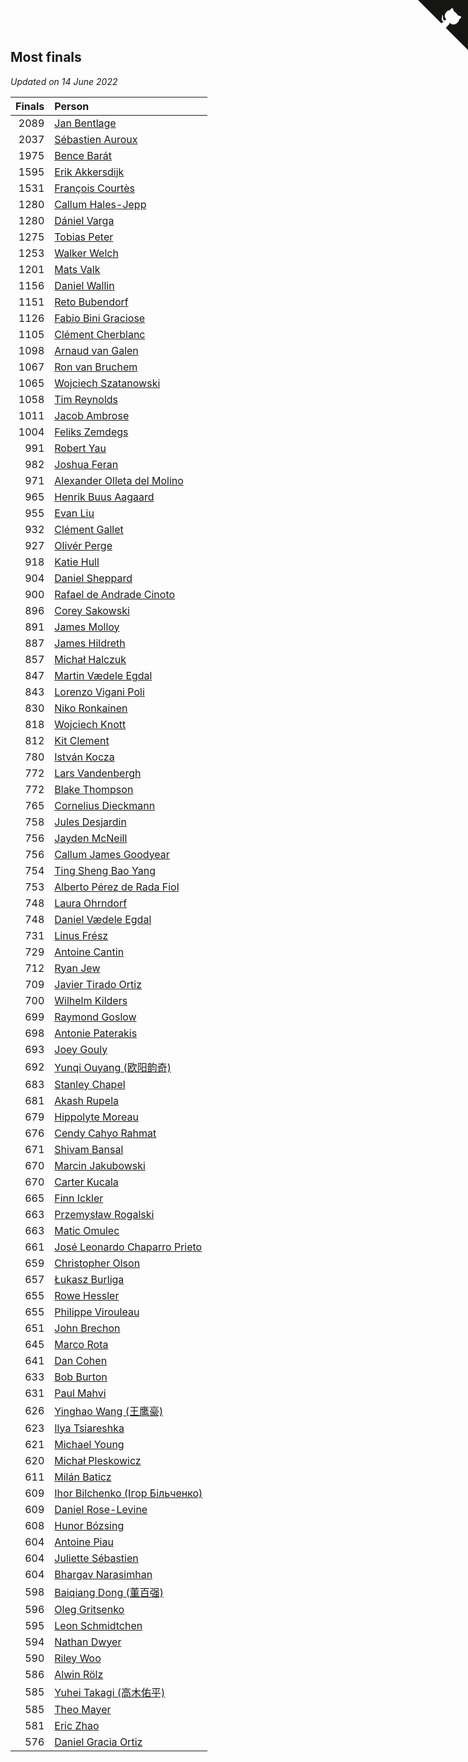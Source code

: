 ## Most finals

*Updated on 14 June 2022*

| Finals | Person |
| ---: | :--- |
| 2089 | [Jan Bentlage](https://www.worldcubeassociation.org/persons/2010BENT01) |
| 2037 | [Sébastien Auroux](https://www.worldcubeassociation.org/persons/2008AURO01) |
| 1975 | [Bence Barát](https://www.worldcubeassociation.org/persons/2008BARA01) |
| 1595 | [Erik Akkersdijk](https://www.worldcubeassociation.org/persons/2005AKKE01) |
| 1531 | [François Courtès](https://www.worldcubeassociation.org/persons/2008COUR01) |
| 1280 | [Callum Hales-Jepp](https://www.worldcubeassociation.org/persons/2012HALE01) |
| 1280 | [Dániel Varga](https://www.worldcubeassociation.org/persons/2008VARG01) |
| 1275 | [Tobias Peter](https://www.worldcubeassociation.org/persons/2014PETE03) |
| 1253 | [Walker Welch](https://www.worldcubeassociation.org/persons/2011WELC01) |
| 1201 | [Mats Valk](https://www.worldcubeassociation.org/persons/2007VALK01) |
| 1156 | [Daniel Wallin](https://www.worldcubeassociation.org/persons/2013WALL03) |
| 1151 | [Reto Bubendorf](https://www.worldcubeassociation.org/persons/2012BUBE01) |
| 1126 | [Fabio Bini Graciose](https://www.worldcubeassociation.org/persons/2010GRAC02) |
| 1105 | [Clément Cherblanc](https://www.worldcubeassociation.org/persons/2014CHER05) |
| 1098 | [Arnaud van Galen](https://www.worldcubeassociation.org/persons/2006GALE01) |
| 1067 | [Ron van Bruchem](https://www.worldcubeassociation.org/persons/2003BRUC01) |
| 1065 | [Wojciech Szatanowski](https://www.worldcubeassociation.org/persons/2011SZAT01) |
| 1058 | [Tim Reynolds](https://www.worldcubeassociation.org/persons/2005REYN01) |
| 1011 | [Jacob Ambrose](https://www.worldcubeassociation.org/persons/2010AMBR01) |
| 1004 | [Feliks Zemdegs](https://www.worldcubeassociation.org/persons/2009ZEMD01) |
| 991 | [Robert Yau](https://www.worldcubeassociation.org/persons/2009YAUR01) |
| 982 | [Joshua Feran](https://www.worldcubeassociation.org/persons/2011FERA01) |
| 971 | [Alexander Olleta del Molino](https://www.worldcubeassociation.org/persons/2008OLLE01) |
| 965 | [Henrik Buus Aagaard](https://www.worldcubeassociation.org/persons/2006BUUS01) |
| 955 | [Evan Liu](https://www.worldcubeassociation.org/persons/2009LIUE01) |
| 932 | [Clément Gallet](https://www.worldcubeassociation.org/persons/2004GALL02) |
| 927 | [Olivér Perge](https://www.worldcubeassociation.org/persons/2007PERG01) |
| 918 | [Katie Hull](https://www.worldcubeassociation.org/persons/2010HULL01) |
| 904 | [Daniel Sheppard](https://www.worldcubeassociation.org/persons/2009SHEP01) |
| 900 | [Rafael de Andrade Cinoto](https://www.worldcubeassociation.org/persons/2007CINO01) |
| 896 | [Corey Sakowski](https://www.worldcubeassociation.org/persons/2011SAKO01) |
| 891 | [James Molloy](https://www.worldcubeassociation.org/persons/2011MOLL01) |
| 887 | [James Hildreth](https://www.worldcubeassociation.org/persons/2009HILD01) |
| 857 | [Michał Halczuk](https://www.worldcubeassociation.org/persons/2006HALC01) |
| 847 | [Martin Vædele Egdal](https://www.worldcubeassociation.org/persons/2013EGDA02) |
| 843 | [Lorenzo Vigani Poli](https://www.worldcubeassociation.org/persons/2007POLI01) |
| 830 | [Niko Ronkainen](https://www.worldcubeassociation.org/persons/2010RONK01) |
| 818 | [Wojciech Knott](https://www.worldcubeassociation.org/persons/2011KNOT01) |
| 812 | [Kit Clement](https://www.worldcubeassociation.org/persons/2008CLEM01) |
| 780 | [István Kocza](https://www.worldcubeassociation.org/persons/2005KOCZ01) |
| 772 | [Lars Vandenbergh](https://www.worldcubeassociation.org/persons/2003VAND01) |
| 772 | [Blake Thompson](https://www.worldcubeassociation.org/persons/2010THOM03) |
| 765 | [Cornelius Dieckmann](https://www.worldcubeassociation.org/persons/2009DIEC01) |
| 758 | [Jules Desjardin](https://www.worldcubeassociation.org/persons/2010DESJ01) |
| 756 | [Jayden McNeill](https://www.worldcubeassociation.org/persons/2012MCNE01) |
| 756 | [Callum James Goodyear](https://www.worldcubeassociation.org/persons/2012GOOD02) |
| 754 | [Ting Sheng Bao Yang](https://www.worldcubeassociation.org/persons/2008BAOY01) |
| 753 | [Alberto Pérez de Rada Fiol](https://www.worldcubeassociation.org/persons/2011FIOL01) |
| 748 | [Laura Ohrndorf](https://www.worldcubeassociation.org/persons/2009OHRN01) |
| 748 | [Daniel Vædele Egdal](https://www.worldcubeassociation.org/persons/2013EGDA01) |
| 731 | [Linus Frész](https://www.worldcubeassociation.org/persons/2011FRES01) |
| 729 | [Antoine Cantin](https://www.worldcubeassociation.org/persons/2010CANT02) |
| 712 | [Ryan Jew](https://www.worldcubeassociation.org/persons/2008JEWR01) |
| 709 | [Javier Tirado Ortiz](https://www.worldcubeassociation.org/persons/2009TIRA01) |
| 700 | [Wilhelm Kilders](https://www.worldcubeassociation.org/persons/2010KILD02) |
| 699 | [Raymond Goslow](https://www.worldcubeassociation.org/persons/2014GOSL01) |
| 698 | [Antonie Paterakis](https://www.worldcubeassociation.org/persons/2012PATE01) |
| 693 | [Joey Gouly](https://www.worldcubeassociation.org/persons/2007GOUL01) |
| 692 | [Yunqi Ouyang (欧阳韵奇)](https://www.worldcubeassociation.org/persons/2007YUNQ01) |
| 683 | [Stanley Chapel](https://www.worldcubeassociation.org/persons/2016CHAP04) |
| 681 | [Akash Rupela](https://www.worldcubeassociation.org/persons/2012RUPE01) |
| 679 | [Hippolyte Moreau](https://www.worldcubeassociation.org/persons/2008MORE02) |
| 676 | [Cendy Cahyo Rahmat](https://www.worldcubeassociation.org/persons/2010RAHM02) |
| 671 | [Shivam Bansal](https://www.worldcubeassociation.org/persons/2011BANS02) |
| 670 | [Marcin Jakubowski](https://www.worldcubeassociation.org/persons/2007JAKU01) |
| 670 | [Carter Kucala](https://www.worldcubeassociation.org/persons/2015KUCA01) |
| 665 | [Finn Ickler](https://www.worldcubeassociation.org/persons/2012ICKL01) |
| 663 | [Przemysław Rogalski](https://www.worldcubeassociation.org/persons/2013ROGA02) |
| 663 | [Matic Omulec](https://www.worldcubeassociation.org/persons/2010OMUL02) |
| 661 | [José Leonardo Chaparro Prieto](https://www.worldcubeassociation.org/persons/2011CHAP01) |
| 659 | [Christopher Olson](https://www.worldcubeassociation.org/persons/2009OLSO01) |
| 657 | [Łukasz Burliga](https://www.worldcubeassociation.org/persons/2013BURL01) |
| 655 | [Rowe Hessler](https://www.worldcubeassociation.org/persons/2007HESS01) |
| 655 | [Philippe Virouleau](https://www.worldcubeassociation.org/persons/2008VIRO01) |
| 651 | [John Brechon](https://www.worldcubeassociation.org/persons/2010BREC01) |
| 645 | [Marco Rota](https://www.worldcubeassociation.org/persons/2009ROTA01) |
| 641 | [Dan Cohen](https://www.worldcubeassociation.org/persons/2007COHE01) |
| 633 | [Bob Burton](https://www.worldcubeassociation.org/persons/2003BURT01) |
| 631 | [Paul Mahvi](https://www.worldcubeassociation.org/persons/2012MAHV01) |
| 626 | [Yinghao Wang (王鹰豪)](https://www.worldcubeassociation.org/persons/2010WANG07) |
| 623 | [Ilya Tsiareshka](https://www.worldcubeassociation.org/persons/2012TERE01) |
| 621 | [Michael Young](https://www.worldcubeassociation.org/persons/2008YOUN02) |
| 620 | [Michał Pleskowicz](https://www.worldcubeassociation.org/persons/2009PLES01) |
| 611 | [Milán Baticz](https://www.worldcubeassociation.org/persons/2005BATI01) |
| 609 | [Ihor Bilchenko (Ігор Більченко)](https://www.worldcubeassociation.org/persons/2011BILC01) |
| 609 | [Daniel Rose-Levine](https://www.worldcubeassociation.org/persons/2015ROSE01) |
| 608 | [Hunor Bózsing](https://www.worldcubeassociation.org/persons/2009BOZS01) |
| 604 | [Antoine Piau](https://www.worldcubeassociation.org/persons/2008PIAU01) |
| 604 | [Juliette Sébastien](https://www.worldcubeassociation.org/persons/2014SEBA01) |
| 604 | [Bhargav Narasimhan](https://www.worldcubeassociation.org/persons/2011NARA02) |
| 598 | [Baiqiang Dong (董百强)](https://www.worldcubeassociation.org/persons/2008DONG06) |
| 596 | [Oleg Gritsenko](https://www.worldcubeassociation.org/persons/2011GRIT01) |
| 595 | [Leon Schmidtchen](https://www.worldcubeassociation.org/persons/2010SCHM01) |
| 594 | [Nathan Dwyer](https://www.worldcubeassociation.org/persons/2011DWYE02) |
| 590 | [Riley Woo](https://www.worldcubeassociation.org/persons/2007WOOR01) |
| 586 | [Alwin Rölz](https://www.worldcubeassociation.org/persons/2016ROLZ01) |
| 585 | [Yuhei Takagi (高木佑平)](https://www.worldcubeassociation.org/persons/2008TAKA01) |
| 585 | [Theo Mayer](https://www.worldcubeassociation.org/persons/2012MAYE01) |
| 581 | [Eric Zhao](https://www.worldcubeassociation.org/persons/2010ZHAO19) |
| 576 | [Daniel Gracia Ortiz](https://www.worldcubeassociation.org/persons/2009ORTI01) |


<a href="https://github.com/JustinTimeCuber/wca_statistics" class="github-corner" aria-label="View source on Github"><svg width="80" height="80" viewBox="0 0 250 250" style="fill:#151513; color:#fff; position: absolute; top: 0; border: 0; right: 0;" aria-hidden="true"><path d="M0,0 L115,115 L130,115 L142,142 L250,250 L250,0 Z"></path><path d="M128.3,109.0 C113.8,99.7 119.0,89.6 119.0,89.6 C122.0,82.7 120.5,78.6 120.5,78.6 C119.2,72.0 123.4,76.3 123.4,76.3 C127.3,80.9 125.5,87.3 125.5,87.3 C122.9,97.6 130.6,101.9 134.4,103.2" fill="currentColor" style="transform-origin: 130px 106px;" class="octo-arm"></path><path d="M115.0,115.0 C114.9,115.1 118.7,116.5 119.8,115.4 L133.7,101.6 C136.9,99.2 139.9,98.4 142.2,98.6 C133.8,88.0 127.5,74.4 143.8,58.0 C148.5,53.4 154.0,51.2 159.7,51.0 C160.3,49.4 163.2,43.6 171.4,40.1 C171.4,40.1 176.1,42.5 178.8,56.2 C183.1,58.6 187.2,61.8 190.9,65.4 C194.5,69.0 197.7,73.2 200.1,77.6 C213.8,80.2 216.3,84.9 216.3,84.9 C212.7,93.1 206.9,96.0 205.4,96.6 C205.1,102.4 203.0,107.8 198.3,112.5 C181.9,128.9 168.3,122.5 157.7,114.1 C157.9,116.9 156.7,120.9 152.7,124.9 L141.0,136.5 C139.8,137.7 141.6,141.9 141.8,141.8 Z" fill="currentColor" class="octo-body"></path></svg></a><style>.github-corner:hover .octo-arm{animation:octocat-wave 560ms ease-in-out}@keyframes octocat-wave{0%,100%{transform:rotate(0)}20%,60%{transform:rotate(-25deg)}40%,80%{transform:rotate(10deg)}}@media (max-width:500px){.github-corner:hover .octo-arm{animation:none}.github-corner .octo-arm{animation:octocat-wave 560ms ease-in-out}}</style>
